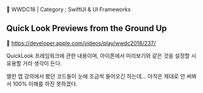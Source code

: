 🍎 WWDC18 | Category : SwiftUI & UI Frameworks

Quick Look Previews from the Ground Up
---
🔗 https://developer.apple.com/videos/play/wwdc2018/237/

QuickLook 프레임워크에 관한 내용이며, 아이폰에서 미리보기와 같은 것을 설정할 시 유용할 거라 생각이 든다.

앨런 앱 강의에서 봤던 코드들이 눈에 조금씩 들어오긴 하는데... 아직은 제대로 안 써봐서 100% 이해를 하진 못하겠다.
